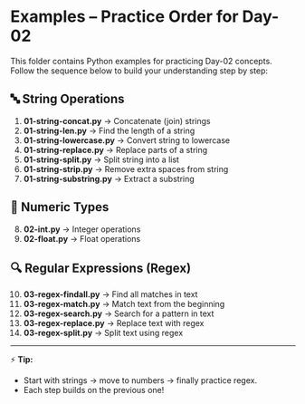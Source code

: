 # Examples – Practice Order for Day-02

This folder contains Python examples for practicing Day-02 concepts.  
Follow the sequence below to build your understanding step by step:

## 🔤 String Operations
1. **01-string-concat.py** → Concatenate (join) strings  
2. **01-string-len.py** → Find the length of a string  
3. **01-string-lowercase.py** → Convert string to lowercase  
4. **01-string-replace.py** → Replace parts of a string  
5. **01-string-split.py** → Split string into a list  
6. **01-string-strip.py** → Remove extra spaces from string  
7. **01-string-substring.py** → Extract a substring  

## 🔢 Numeric Types
8. **02-int.py** → Integer operations  
9. **02-float.py** → Float operations  

## 🔍 Regular Expressions (Regex)
10. **03-regex-findall.py** → Find all matches in text  
11. **03-regex-match.py** → Match text from the beginning  
12. **03-regex-search.py** → Search for a pattern in text  
13. **03-regex-replace.py** → Replace text with regex  
14. **03-regex-split.py** → Split text using regex  

---

⚡ **Tip:**  
- Start with strings → move to numbers → finally practice regex.  
- Each step builds on the previous one!